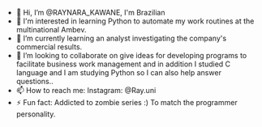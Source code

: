 - 👋 Hi, I’m @RAYNARA_KAWANE, I'm Brazilian
- 👀 I'm interested in learning Python to automate my work routines at the multinational Ambev.
- 🌱 I’m currently learning an analyst investigating the company's commercial results.
- 💞️ I’m looking to collaborate on give ideas for developing programs to facilitate business work management and in addition I studied C language and I am studying Python so I can also help answer questions..
- 📫 How to reach me: Instagram: @Ray.uni 
- ⚡ Fun fact: Addicted to zombie series :) To match the programmer personality.

<!---
RAYNARAKAWANE/RAYNARAKAWANE is a ✨ special ✨ repository because its `README.md` (this file) appears on your GitHub profile.
You can click the Preview link to take a look at your changes.
--->
